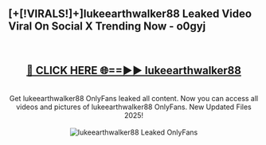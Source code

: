<h2>[+[!VIRALS!]+]lukeearthwalker88 Leaked Video Viral On Social X Trending Now - o0gyj</h2>
<br>
<div align="center">
<h2><a href="https://libra.edu.pl?lukeearthwalker88" rel="nofollow">🔴 CLICK HERE 🌐==►► lukeearthwalker88</a></h2>
<br>
Get lukeearthwalker88 OnlyFans leaked all content. Now you can access all videos and pictures of lukeearthwalker88 OnlyFans. New Updated Files 2025!
<br>
<br>
<a href="https://libra.edu.pl?lukeearthwalker88" rel="nofollow" data-target="animated-image.originalLink"><img src="https://i.ibb.co.com/WyWwxjT/player-gif2.gif" alt="lukeearthwalker88 Leaked OnlyFans" style="max-width: 100%; display: inline-block;" data-target="animated-image.originalImage"></a>
</div>
<br>